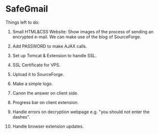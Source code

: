 SafeGmail
=========

Things left to do:

1. Small HTML&CSS Website: 
Show images of the process of sending an encrypted e-mail.
We can make use of the blog of SourceForge.

2. Add PASSWORD to make AJAX calls.

3. Set up Tomcat & Extension to handle SSL. 

4. SSL Certificate for VPS.

5. Upload it to SourceForge.

6. Make a simple logo.

7. Canon the answer on client side. 

8. Progress bar on client extension.

9. Handle errors on decryption webpage e.g. "you should not enter the dashes".

10. Handle browser extension updates.
